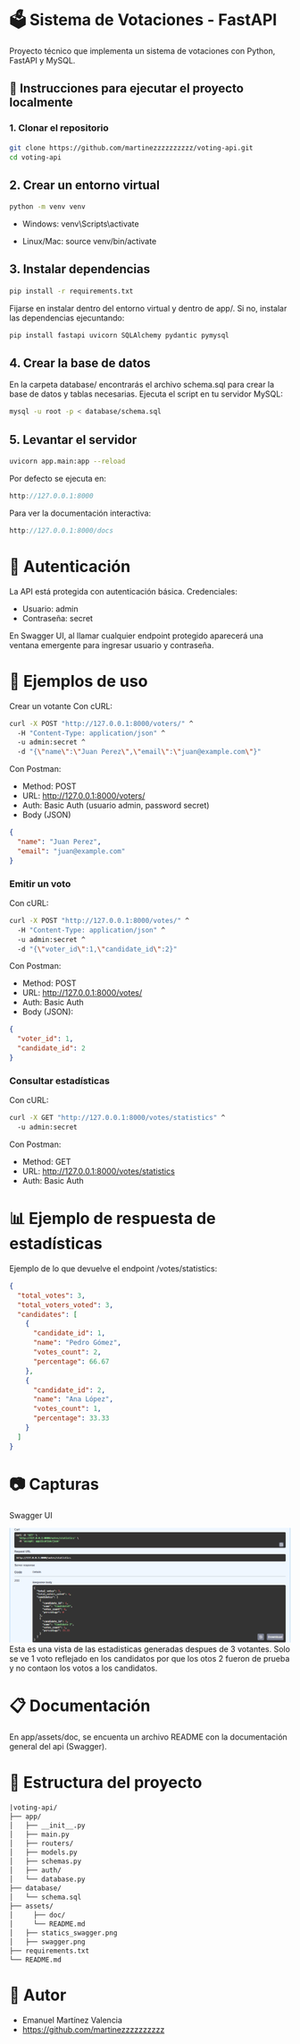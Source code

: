 # 🗳️ Sistema de Votaciones - FastAPI

Proyecto técnico que implementa un sistema de votaciones con Python, FastAPI y MySQL.

## 🚀 Instrucciones para ejecutar el proyecto localmente

### 1. Clonar el repositorio

```bash
git clone https://github.com/martinezzzzzzzzzz/voting-api.git
cd voting-api
```

## 2. Crear un entorno virtual
```bash
python -m venv venv
```

- Windows:
venv\Scripts\activate

- Linux/Mac:
source venv/bin/activate

## 3. Instalar dependencias
```bash
pip install -r requirements.txt
```

Fijarse en instalar dentro del entorno virtual y dentro de app/. Si no, instalar las dependencias ejecuntando:

```bash
pip install fastapi uvicorn SQLAlchemy pydantic pymysql

```

## 4. Crear la base de datos
En la carpeta database/ encontrarás el archivo schema.sql para crear la base de datos y tablas necesarias.
Ejecuta el script en tu servidor MySQL:

```bash
mysql -u root -p < database/schema.sql
```

## 5. Levantar el servidor

```bash
uvicorn app.main:app --reload
```
Por defecto se ejecuta en:
```cpp
http://127.0.0.1:8000
```
Para ver la documentación interactiva:
```cpp
http://127.0.0.1:8000/docs
```
# 🔐 Autenticación

La API está protegida con autenticación básica.
Credenciales:

- Usuario: admin
- Contraseña: secret

En Swagger UI, al llamar cualquier endpoint protegido aparecerá una ventana emergente para ingresar usuario y contraseña.

# 🎯 Ejemplos de uso

Crear un votante
Con cURL:

```bash
curl -X POST "http://127.0.0.1:8000/voters/" ^
  -H "Content-Type: application/json" ^
  -u admin:secret ^
  -d "{\"name\":\"Juan Perez\",\"email\":\"juan@example.com\"}"
```

Con Postman:

- Method: POST
- URL: http://127.0.0.1:8000/voters/
- Auth: Basic Auth (usuario admin, password secret)
- Body (JSON)

```json
{
  "name": "Juan Perez",
  "email": "juan@example.com"
}
```

### Emitir un voto

Con cURL:

```bash
curl -X POST "http://127.0.0.1:8000/votes/" ^
  -H "Content-Type: application/json" ^
  -u admin:secret ^
  -d "{\"voter_id\":1,\"candidate_id\":2}"
```

Con Postman: 

- Method: POST
- URL: http://127.0.0.1:8000/votes/
- Auth: Basic Auth
- Body (JSON):

```json
{
  "voter_id": 1,
  "candidate_id": 2
}
```

### Consultar estadísticas

Con cURL:

```bash
curl -X GET "http://127.0.0.1:8000/votes/statistics" ^
  -u admin:secret
```

Con Postman: 

- Method: GET
- URL: http://127.0.0.1:8000/votes/statistics
- Auth: Basic Auth

# 📊 Ejemplo de respuesta de estadísticas

Ejemplo de lo que devuelve el endpoint /votes/statistics:

```json
{
  "total_votes": 3,
  "total_voters_voted": 3,
  "candidates": [
    {
      "candidate_id": 1,
      "name": "Pedro Gómez",
      "votes_count": 2,
      "percentage": 66.67
    },
    {
      "candidate_id": 2,
      "name": "Ana López",
      "votes_count": 1,
      "percentage": 33.33
    }
  ]
}
```

# 📷 Capturas

Swagger UI 

![Estadisticas de votos](assets\statics_swagger.png)
Esta es una vista de las estadisticas generadas despues de 3 votantes. Solo se ve 1 voto reflejado en los candidatos por que los otos 2 fueron de prueba y no contaon los votos a los candidatos.

# 📋 Documentación

En app/assets/doc, se encuenta un archivo README con la documentación general del api (Swagger).

# 📂 Estructura del proyecto

```pgsql
|voting-api/
├── app/
│   ├── __init__.py
│   ├── main.py
│   ├── routers/
│   ├── models.py
│   ├── schemas.py
│   ├── auth/
│   └── database.py
├── database/
│   └── schema.sql
├── assets/
│     ├── doc/
│     └── README.md
│   ├── statics_swagger.png
│   ├── swagger.png
├── requirements.txt
└── README.md
```

# 🤝 Autor

- Emanuel Martínez Valencia
- https://github.com/martinezzzzzzzzzz

